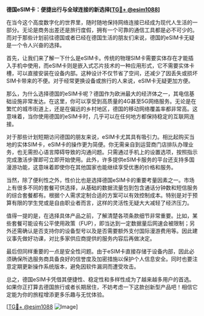 **德国eSIM卡：便捷出行与全球连接的新选择[[TG💪+ @esim1088](https://t.me/s/esim1088)]**

在当今这个高度数字化的世界里，随时随地保持网络连接已经成为现代人生活的一部分。无论是商务出差还是旅行度假，拥有一个可靠的通信工具都是必不可少的。而对于那些计划前往德国或者已经在德国生活的朋友们来说，德国的eSIM卡无疑是一个令人兴奋的选择。

首先，让我们来了解一下什么是eSIM卡。传统的物理SIM卡需要实体存在才能插入手机中使用，而eSIM卡则是嵌入式芯片技术的一种应用形式，它不需要实体卡槽，可以直接安装在设备内部。这种设计不仅节省了空间，还减少了因丢失或损坏SIM卡带来的不便。对于经常更换设备或旅行的人来说，eSIM卡无疑更加方便。

那么，为什么选择德国的eSIM卡呢？德国作为欧洲最大的经济体之一，其电信基础设施非常发达。在这里，你可以享受到高质量的4G甚至5G网络服务。无论是在繁忙的城市街道上，还是在偏远的乡村地区，德国的移动网络覆盖率都非常高。这意味着，当你使用德国的eSIM卡时，几乎可以在任何地方都保持稳定的互联网连接。

对于那些计划短期访问德国的朋友来说，eSIM卡尤其具有吸引力。相比起购买当地的实体SIM卡，eSIM卡的操作更为简便。你无需亲自到运营商门店排队办理业务，也无需担心语言障碍导致的沟通问题。只需通过手机上的设置选项，按照指示完成激活步骤即可立即开始使用。此外，许多提供eSIM卡服务的平台还支持多国漫游功能，这意味着即使你在其他国家也能继续享受优惠的价格和服务。

当然，除了便利性之外，性价比也是选择德国eSIM卡的重要考量因素之一。市场上有很多不同的套餐可供选择，从基础的数据流量包到包含通话分钟数和短信服务的综合套餐都有。根据个人需求定制合适的方案可以有效控制成本。特别是对于预算有限的学生党或是自由职业者而言，这样的灵活性无疑大大减轻了经济压力。

值得一提的是，在选择具体产品之前，了解清楚各项条款细节非常重要。比如，某些套餐可能设有公平使用政策（FUP），即当达到一定数据量后网速会被限制；另外还需确认是否支持你的设备型号以及是否需要额外支付国际漫游费用等。因此建议事先做好功课，对比多家供应商提供的服务内容后再做决定。

最后但同样重要的一点是安全性问题。由于eSIM卡直接存储于设备内部，因此必须确保所选服务商具备良好的信誉度及加密措施以保护个人信息安全。同时也要注意定期更新操作系统版本，避免因软件漏洞而遭受攻击。

总之，德国eSIM卡凭借其便捷性、稳定性和多样性成为了越来越多用户的首选。如果你正打算去德国旅行或者长期居住，不妨考虑一下这款创新型产品吧！相信它定能为你的旅程增添更多乐趣与无忧体验。

[[TG💪+ @esim1088](https://t.me/s/esim1088) ![Image](https://i.postimg.cc/4NQfJmqS/Snipaste-2025-05-13-00-14-12.png)]